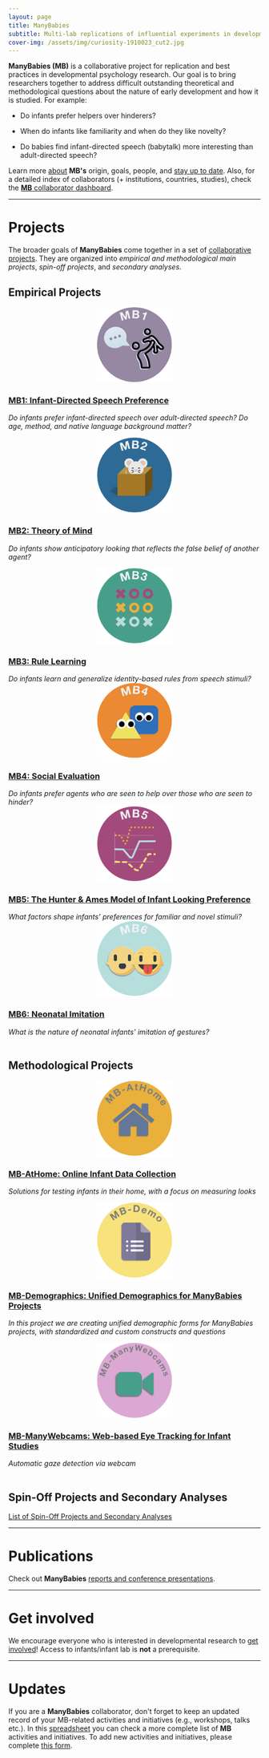 ```yaml
---
layout: page
title: ManyBabies
subtitle: Multi-lab replications of influential experiments in developmental psychology
cover-img: /assets/img/curiosity-1910023_cut2.jpg
---
```


<!---
To-do:
- "sign up" page: create a Admnistrative Panel with Erin from PSA.
	- create the sign up/registration form
- open external links in new tabs? possible work around with kramdown - apply to all pages
- improve map (R): see "about"
- add a timestamp on each page, something like:
		https://tomkadwill.com/adding-last-modified-date-to-jekyll

Notes
- When using colors, use the color-blind palette from Wong (https://www.nature.com/articles/nmeth.1618.pdf?origin=ppub)
	- logo and project placeholders follow it.
--->

**ManyBabies (MB)** is a collaborative project for replication and best practices in developmental psychology research. Our goal is to bring researchers together to address difficult outstanding theoretical and methodological questions about the nature of early development and how it is studied. For example:

<!--- Do infants prefer agents who are seen to help over those who are seen to hinder?-->
- Do infants prefer helpers over hinderers?
<!--- What factors shape infants’ preferences for familiar and novel stimuli? -->
- When do infants like familiarity and when do they like novelty?
<!--How does Infant Direct Speech preference vary across age?-->
- Do babies find infant-directed speech (babytalk) more interesting than adult-directed speech?

Learn more [about]({{site.baseurl}}/about/) **MB's** origin, goals, people, and [stay up to date]({{site.baseurl}}/news/). Also, for a detailed index of collaborators (+ institutions, countries, studies), check the [**MB** collaborator dashboard](https://manybabies.shinyapps.io/shiny_mb_map/).

***
# Projects

The broader goals of **ManyBabies** come together in a set of [collaborative projects]({{site.baseurl}}/projects/). They are organized into <i>empirical and methodological main projects</i>, <i>spin-off projects</i>, and <i>secondary analyses</i>.

## Empirical Projects

<section>
  <div class="container">
    <div class="row">
      <div class="col-sm-12">
        <p>    </p>
      </div>
    </div>
    <div class="row">
      <div class="col-sm-3 col-xs-6" align="center">
        <a href="{{site.baseurl}}{% link MB1.md %}" class="image" target="_blank"><img src="/assets/img/MB1_logo.png" alt="MB1 logo" width="150" height="150"></a>
      </div>
      <div class="col-sm-9">
        <a href="{{site.baseurl}}{% link MB1.md %}" class="image" target="_blank"><h3>MB1: Infant-Directed Speech Preference</h3></a>
        <i>Do infants prefer infant-directed speech over adult-directed speech? Do age, method, and native language background matter?</i>
      </div>
    </div>
    <div class="col-sm-12">
        <p>   </p>
    </div>
    <div class="row">
      <div class="col-sm-3 col-xs-6" align="center">
        <a href="{{site.baseurl}}{% link MB2.md %}" class="image" target="_blank"><img src="/assets/img/MB2_logo.png" alt="MB2 logo" width="150" height="150"></a>
      </div>
      <div class="col-sm-9">
        <a href="{{site.baseurl}}{% link MB2.md %}" class="image" target="_blank"><h3>MB2: Theory of Mind</h3></a>
        <i>Do infants show anticipatory looking that reflects the false belief of another agent?</i>
      </div>
    </div>
    <div class="col-sm-12">
        <p>   </p>
    </div>
    <div class="row">
      <div class="col-sm-3 col-xs-6" align="center">
        <a href="{{site.baseurl}}{% link MB3.md %}" class="image" target="_blank"><img src="/assets/img/MB3_logo.png" alt="MB3 logo" width="150" height="150"></a>
      </div>
      <div class="col-sm-9">
        <a href="{{site.baseurl}}{% link MB3.md %}" class="image" target="_blank"><h3>MB3: Rule Learning</h3></a>
        <i>Do infants learn and generalize identity-based rules from speech stimuli?</i>
      </div>
    </div>
    <div class="row">
      <div class="col-sm-3 col-xs-6" align="center">
        <a href="{{site.baseurl}}{% link MB4.md %}" class="image" target="_blank"><img src="/assets/img/MB4_logo.png" alt="MB4 logo" width="150" height="150"></a>
      </div>
      <div class="col-sm-9">
        <a href="{{site.baseurl}}{% link MB4.md %}" class="image" target="_blank"><h3>MB4: Social Evaluation</h3></a>
        <i>Do infants prefer agents who are seen to help over those who are seen to hinder?</i>
      </div>
    </div>
    <div class="row">
      <div class="col-sm-3 col-xs-6" align="center">
        <a href="{{site.baseurl}}{% link MB5.md %}" class="image" target="_blank"><img src="/assets/img/MB5_logo.png" alt="MB5 logo" width="150" height="150"></a>
      </div>
      <div class="col-sm-9">
        <a href="{{site.baseurl}}{% link MB5.md %}" class="image" target="_blank"><h3>MB5: The Hunter & Ames Model of Infant Looking Preference</h3></a>
        <i>What factors shape infants’ preferences for familiar and novel stimuli?</i>
      </div>
    </div>
    <div class="row">
      <div class="col-sm-3 col-xs-6" align="center">
        <a href="{{site.baseurl}}{% link MB6.md %}" class="image" target="_blank"><img src="/assets/img/MB6_logo.png" alt="MB6 logo" width="150" height="150"></a>
      </div>
      <div class="col-sm-9">
        <a href="{{site.baseurl}}{% link MB6.md %}" class="image" target="_blank"><h3>MB6: Neonatal Imitation</h3></a>
        <i>What is the nature of neonatal infants' imitation of gestures?</i>
      </div>
    </div>
  </div>
</section>
<br>

## Methodological Projects

<section>
  <div class="container">
    <div class="row">
      <div class="col-sm-12">
        <p>    </p>
      </div>
    </div>
    <div class="row">
      <div class="col-sm-3 col-xs-6" align="center">
        <a href="{{site.baseurl}}{% link MB-AtHome.md %}" class="image" target="_blank"><img src="/assets/img/MBAH_logo.png" alt="MBAH logo" width="150" height="150"></a>
      </div>
      <div class="col-sm-9">
        <a href="{{site.baseurl}}{% link MB-AtHome.md %}" class="image" target="_blank"><h3>MB-AtHome: Online Infant Data Collection</h3></a>
        <i>Solutions for testing infants in their home, with a focus on measuring looks</i>
      </div>
    </div>
    <div class="col-sm-12">
        <p>   </p>
    </div>
    <div class="row">
      <div class="col-sm-3 col-xs-6" align="center">
        <a href="{{site.baseurl}}{% link MB-demographics.md %}" class="image" target="_blank"><img src="/assets/img/MBDemo_logo.png" alt="MBDemo logo" width="150" height="150"></a>
      </div>
      <div class="col-sm-9">
        <a href="{{site.baseurl}}{% link MB-demographics.md %}" class="image" target="_blank"><h3>MB-Demographics: Unified Demographics for ManyBabies Projects</h3></a>
        <i>In this project we are creating unified demographic forms for ManyBabies projects, with standardized and custom constructs and questions</i>
      </div>
    </div>
    <div class="col-sm-12">
        <p>   </p>
    </div>
    <div class="row">
      <div class="col-sm-3 col-xs-6" align="center">
        <a href="{{site.baseurl}}{% link MB-ManyWebcams.md %}" class="image" target="_blank"><img src="/assets/img/MBMW_logo.png" alt="MBMW logo" width="150" height="150"></a>
      </div>
      <div class="col-sm-9">
        <a href="{{site.baseurl}}{% link MB-ManyWebcams.md %}" class="image" target="_blank"><h3>MB-ManyWebcams: Web-based Eye Tracking for Infant Studies</h3></a>
        <i>Automatic gaze detection via webcam</i>
      </div>
    </div>
  </div>
</section>
<br>

## Spin-Off Projects and Secondary Analyses

[List of Spin-Off Projects and Secondary Analyses]({{site.baseurl}}/so_sa/)


***

# Publications
Check out **ManyBabies** [reports and conference presentations]({{site.baseurl}}/publications/).

***

# Get involved
We encourage everyone who is interested in developmental research to [get involved]({{site.baseurl}}/get_involved/)! Access to infants/infant lab is **not** a prerequisite.

***

# Updates
If you are a **ManyBabies** collaborator, don't forget to keep an updated record of your MB-related activities and initiatives (e.g., workshops, talks etc.). In this [spreadsheet](https://docs.google.com/spreadsheets/d/1esnJTsPB0NJ2PP0fwmWIhSxShKLIN99Ga8ehCDyz3rQ/edit?usp=sharing) you can check a more complete list of **MB** activities and initiatives. To add new activities and initiatives, please complete [this form](https://forms.gle/qaynWvpYLP1J4eYd6).
